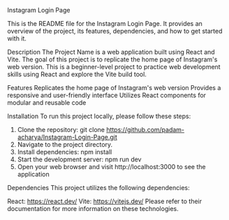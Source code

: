 Instagram Login Page

This is the README file for the Instagram Login Page. It provides an overview of the project, its features, dependencies, and how to get started with it.

Description
The Project Name is a web application built using React and Vite. The goal of this project is to replicate the home page of Instagram's web version. This is a beginner-level project to practice web development skills using React and explore the Vite build tool.

Features
Replicates the home page of Instagram's web version
Provides a responsive and user-friendly interface
Utilizes React components for modular and reusable code


Installation
To run this project locally, please follow these steps:

1. Clone the repository: git clone https://github.com/padam-acharya/Instagram-Login-Page.git
2. Navigate to the project directory.
3. Install dependencies: npm install
4. Start the development server: npm run dev
5. Open your web browser and visit http://localhost:3000 to see the application


Dependencies
This project utilizes the following dependencies:

React: https://react.dev/
Vite: https://vitejs.dev/
Please refer to their documentation for more information on these technologies.

